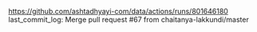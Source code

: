 https://github.com/ashtadhyayi-com/data/actions/runs/801646180
last_commit_log: Merge pull request #67 from chaitanya-lakkundi/master